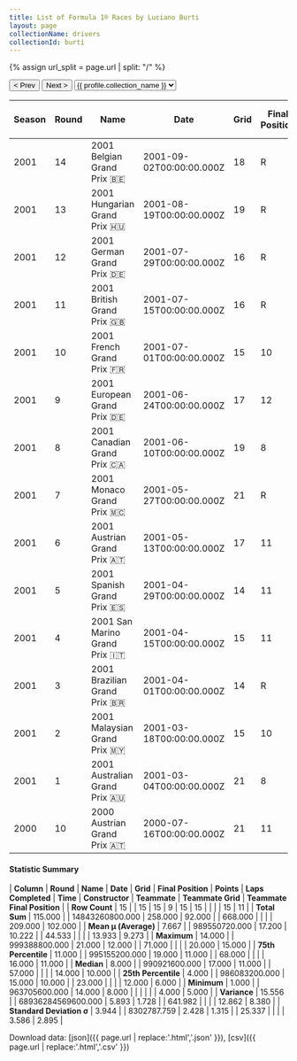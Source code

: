 ```yaml
---
title: List of Formula 1® Races by Luciano Burti
layout: page
collectionName: drivers
collectionId: burti
---
```


{% assign url_split = page.url | split: "/" %}
<div id="collection-navigation">
<button onclick="selector.options[selector.selectedIndex-1].value && (window.location = selector.options[selector.selectedIndex-1].value);">&lt; Prev</button>
<button onclick="selector.options[selector.selectedIndex+1].value && (window.location = selector.options[selector.selectedIndex+1].value);">Next &gt;</button>
<select id="selector" onchange="this.options[this.selectedIndex].value && (window.location = this.options[this.selectedIndex].value);">
  {% for collectionId in site.data[page.collectionName].refs %}
    {% if collectionId == page.collectionId %}
      {% assign selected = "selected" %}
    {% else %}
      {% assign selected = "" %}
    {% endif %}
    {% assign profile = site.data[page.collectionName][collectionId].profile %}
    <option value="/f1/{{ page.collectionName }}/{{ collectionId }}/{{ url_split[4] }}" {{ selected }}>{{ profile.collection_name }}</option>
  {% endfor %}
</select>
</div>

| Season | Round | Name | Date | Grid | Final Position | Points | Laps Completed | Time | Constructor | Teammate | Teammate Grid | Teammate Final Position |
|--|--|--|--|--|--|--|--|--|--|--|--|--|
| 2001 | 14 | 2001 Belgian Grand Prix 🇧🇪 | 2001-09-02T00:00:00.000Z | 18 | R | 0.0 | 0 |   | Prost 🇫🇷 | [Heinz-Harald Frentzen 🇩🇪](/f1/drivers/frentzen) | 4 | 9 |
| 2001 | 13 | 2001 Hungarian Grand Prix 🇭🇺 | 2001-08-19T00:00:00.000Z | 19 | R | 0.0 | 8 |   | Prost 🇫🇷 | [Heinz-Harald Frentzen 🇩🇪](/f1/drivers/frentzen) | 16 | R |
| 2001 | 12 | 2001 German Grand Prix 🇩🇪 | 2001-07-29T00:00:00.000Z | 16 | R | 0.0 | 23 |   | Prost 🇫🇷 | [Jean Alesi 🇫🇷](/f1/drivers/alesi) | 14 | 6 |
| 2001 | 11 | 2001 British Grand Prix 🇬🇧 | 2001-07-15T00:00:00.000Z | 16 | R | 0.0 | 6 |   | Prost 🇫🇷 | [Jean Alesi 🇫🇷](/f1/drivers/alesi) | 14 | 11 |
| 2001 | 10 | 2001 French Grand Prix 🇫🇷 | 2001-07-01T00:00:00.000Z | 15 | 10 | 0.0 | 71 |   | Prost 🇫🇷 | [Jean Alesi 🇫🇷](/f1/drivers/alesi) | 19 | 12 |
| 2001 | 9 | 2001 European Grand Prix 🇩🇪 | 2001-06-24T00:00:00.000Z | 17 | 12 | 0.0 | 65 |   | Prost 🇫🇷 | [Jean Alesi 🇫🇷](/f1/drivers/alesi) | 14 | 15 |
| 2001 | 8 | 2001 Canadian Grand Prix 🇨🇦 | 2001-06-10T00:00:00.000Z | 19 | 8 | 0.0 | 68 |   | Prost 🇫🇷 | [Jean Alesi 🇫🇷](/f1/drivers/alesi) | 16 | 5 |
| 2001 | 7 | 2001 Monaco Grand Prix 🇲🇨 | 2001-05-27T00:00:00.000Z | 21 | R | 0.0 | 24 |   | Prost 🇫🇷 | [Jean Alesi 🇫🇷](/f1/drivers/alesi) | 11 | 6 |
| 2001 | 6 | 2001 Austrian Grand Prix 🇦🇹 | 2001-05-13T00:00:00.000Z | 17 | 11 | 0.0 | 69 |   | Prost 🇫🇷 | [Jean Alesi 🇫🇷](/f1/drivers/alesi) | 20 | 10 |
| 2001 | 5 | 2001 Spanish Grand Prix 🇪🇸 | 2001-04-29T00:00:00.000Z | 14 | 11 | 0.0 | 64 |   | Prost 🇫🇷 | [Jean Alesi 🇫🇷](/f1/drivers/alesi) | 15 | 10 |
| 2001 | 4 | 2001 San Marino Grand Prix 🇮🇹 | 2001-04-15T00:00:00.000Z | 15 | 11 | 0.0 | 60 |   | Jaguar 🇬🇧 | [Eddie Irvine 🇬🇧](/f1/drivers/irvine) | 13 | R |
| 2001 | 3 | 2001 Brazilian Grand Prix 🇧🇷 | 2001-04-01T00:00:00.000Z | 14 | R | 0.0 | 30 |   | Jaguar 🇬🇧 | [Eddie Irvine 🇬🇧](/f1/drivers/irvine) | 13 | R |
| 2001 | 2 | 2001 Malaysian Grand Prix 🇲🇾 | 2001-03-18T00:00:00.000Z | 15 | 10 | 0.0 | 54 |   | Jaguar 🇬🇧 | [Eddie Irvine 🇬🇧](/f1/drivers/irvine) | 12 | R |
| 2001 | 1 | 2001 Australian Grand Prix 🇦🇺 | 2001-03-04T00:00:00.000Z | 21 | 8 | 0.0 | 57 |   | Jaguar 🇬🇧 | [Eddie Irvine 🇬🇧](/f1/drivers/irvine) | 12 | 11 |
| 2000 | 10 | 2000 Austrian Grand Prix 🇦🇹 | 2000-07-16T00:00:00.000Z | 21 | 11 | 0.0 | 69 |   | Jaguar 🇬🇧 | [Johnny Herbert 🇬🇧](/f1/drivers/herbert) | 16 | 7 |

#### Statistic Summary

| **Column** | **Round** | **Name** | **Date** | **Grid** | **Final Position** | **Points** | **Laps Completed** | **Time** | **Constructor** | **Teammate** | **Teammate Grid** | **Teammate Final Position** |
| **Row Count** | 15 |  | 15 | 15 | 9 | 15 | 15 |  |  |  | 15 | 11 |
| **Total Sum** | 115.000 |  | 14843260800.000 | 258.000 | 92.000 |  | 668.000 |  |  |  | 209.000 | 102.000 |
| **Mean μ (Average)** | 7.667 |  | 989550720.000 | 17.200 | 10.222 |  | 44.533 |  |  |  | 13.933 | 9.273 |
| **Maximum** | 14.000 |  | 999388800.000 | 21.000 | 12.000 |  | 71.000 |  |  |  | 20.000 | 15.000 |
| **75th Percentile** | 11.000 |  | 995155200.000 | 19.000 | 11.000 |  | 68.000 |  |  |  | 16.000 | 11.000 |
| **Median** | 8.000 |  | 990921600.000 | 17.000 | 11.000 |  | 57.000 |  |  |  | 14.000 | 10.000 |
| **25th Percentile** | 4.000 |  | 986083200.000 | 15.000 | 10.000 |  | 23.000 |  |  |  | 12.000 | 6.000 |
| **Minimum** | 1.000 |  | 963705600.000 | 14.000 | 8.000 |  |  |  |  |  | 4.000 | 5.000 |
| **Variance** | 15.556 |  | 68936284569600.000 | 5.893 | 1.728 |  | 641.982 |  |  |  | 12.862 | 8.380 |
| **Standard Deviation σ** | 3.944 |  | 8302787.759 | 2.428 | 1.315 |  | 25.337 |  |  |  | 3.586 | 2.895 |

Download data: [json]({{ page.url | replace:'.html','.json' }}), [csv]({{ page.url | replace:'.html','.csv' }})
